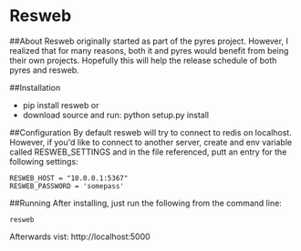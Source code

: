 Resweb
======
##About
Resweb originally started as part of the pyres project. However, I realized that for many reasons, both it and pyres would benefit 
from being their own projects. Hopefully this will help the release schedule of both pyres and resweb.

##Installation
* pip install resweb
or
* download source and run: python setup.py install

##Configuration
By default resweb will try to connect to redis on localhost. However, if you'd like to connect to another server, create and env variable called RESWEB_SETTINGS and in the file referenced, putt an entry for the following settings:

	RESWEB_HOST = "10.0.0.1:5367"
	RESWEB_PASSWORD = 'somepass'
##Running
After installing, just run the following from the command line:

	resweb 

Afterwards vist: http://localhost:5000

